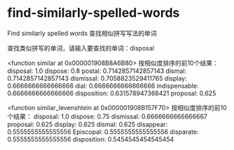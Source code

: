 # find-similarly-spelled-words
Find similarly spelled words
查找相似拼写写法的单词


查找类似拼写的单词，请输入要查找的单词：disposal

<function similar at 0x000001908B8A6B80>
按相似度排序的前10个结果：
disposal: 1.0
dispose: 0.8
postal: 0.7142857142857143
dismal: 0.7142857142857143
dismissal: 0.7058823529411765
display: 0.6666666666666666
dial: 0.6666666666666666
indispensable: 0.6666666666666666
disposition: 0.631578947368421
proposal: 0.625

<function similar_levenshtein at 0x000001908B157F70>
按相似度排序的前10个结果：
disposal: 1.0
dispose: 0.75
dismissal: 0.6666666666666667
proposal: 0.625
display: 0.625
dismal: 0.625
disappear: 0.5555555555555556
Episcopal: 0.5555555555555556
disparate: 0.5555555555555556
disposition: 0.5454545454545454
